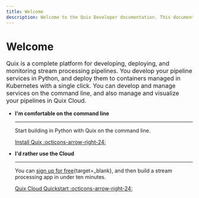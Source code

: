 ```yaml
---
title: Welcome
description: Welcome to the Quix Developer documentation. This documentation includes guides, tutorials, and API references for using Quix Cloud, Quix Streams, and Quix Bring Your Own Cluster (BYOC).
---
```


# Welcome

<p style="font-size: 1rem;">Quix is a complete platform for developing, deploying, and monitoring stream processing pipelines. You develop your pipeline services in Python, and deploy them to containers managed in Kubernetes with a single click. You can develop and manage services on the command line, and also manage and visualize your pipelines in Quix Cloud.</p>

<div class="grid cards" markdown>

- __I'm comfortable on the command line__

    ---

    Start building in Python with Quix on the command line.

    [Install Quix :octicons-arrow-right-24:](./install.md)

- __I'd rather use the Cloud__

    ---

    You can [sign up for free](https://portal.platform.quix.io/self-sign-up){target=_blank}, and then build a stream processing app in under ten minutes.

    [Quix Cloud Quickstart :octicons-arrow-right-24:](../quix-cloud/quickstart.md)

</div>